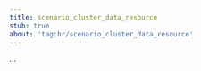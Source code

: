 ```yaml
---
title: scenario_cluster_data_resource
stub: true
about: 'tag:hr/scenario_cluster_data_resource'
---
```

...
